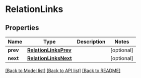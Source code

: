 # RelationLinks

## Properties
Name | Type | Description | Notes
------------ | ------------- | ------------- | -------------
**prev** | [**RelationLinksPrev**](RelationLinksPrev.md) |  | [optional] 
**next** | [**RelationLinksNext**](RelationLinksNext.md) |  | [optional] 

[[Back to Model list]](../README.md#documentation-for-models) [[Back to API list]](../README.md#documentation-for-api-endpoints) [[Back to README]](../README.md)

